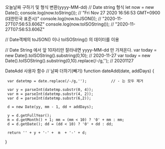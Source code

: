 오늘날짜 구하기 및 형식 변환(yyyy-MM-dd)
// Date string 형식
let now = new Date();
console.log(now.toString());		// "Fri Nov 27 2020 16:56:53 GMT+0900 (대한민국 표준시)"
console.log(now.toJSON());		// "2020-11-27T07:56:53.606Z"
console.log(now.toISOString());		// "2020-11-27T07:56:53.606Z"

// Date객체의 toJSON() 이나 toISOString() 의 데이터를 이용

// Date String 에서 앞 10자리만 잘라내면 yyyy-MM-dd 만 가져온다.
var today = new Date().toISOString().substring(0,10);				// 2020-11-27
var today = new Date().toISOString().substring(0,10).replace(/-/g,'');		// 20201127
 
DateAdd 사용자 함수
// 날짜 더하기(빼기)
function dateAdd(date, addDays) {

     var datetmp = date.replace(/-/g,'');			// - 는 모두 제거
     
     var y = parseInt(datetmp.substr(0, 4));
     var m = parseInt(datetmp.substr(4, 2));
     var d = parseInt(datetmp.substr(6,2));
  
     d = new Date(yy, mm - 1, dd + addDays);
  
     y = d.getFullYear();
     m = d.getMonth() + 1; mm = (mm < 10) ? '0' + mm : mm;
     d = d.getDate(); dd = (dd < 10) ? '0' + dd : dd;
  
     return '' + y + '-' +  m  + '-' + d;		
 }
